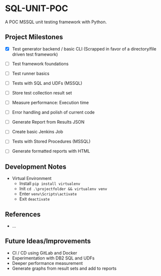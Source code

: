 # SQL-UNIT-POC

A POC MSSQL unit testing framework with Python.


## Project Milestones
- [x] Test generator backend / basic CLI (Scrapped in favor of a directory/file driven test framework)
- [ ] Test framework foundations
- [ ] Test runner basics
- [ ] Tests with SQL and UDFs (MSSQL)
- [ ] Store test collection result set
- [ ] Measure performance: Execution time
- [ ] Error handling and polish of current code
- [ ] Generate Report from Results JSON
- [ ] Create basic Jenkins Job
- [ ] Tests with Stored Procedures (MSSQL)
- [ ] Generate formatted reports with HTML 


## Development Notes
* Virtual Environment
  * Install ```pip install virtualenv```
  * Init ```cd .\projectfolder && virtualenv venv```
  * Enter ```venv\Scripts\activate```
  * Exit ```deactivate```


## References
* ...


## Future Ideas/Improvements
* CI / CD using GitLab and Docker
* Experimentation with DB2 SQL and UDFs
* Deeper performance measurement
* Generate graphs from result sets and add to reports